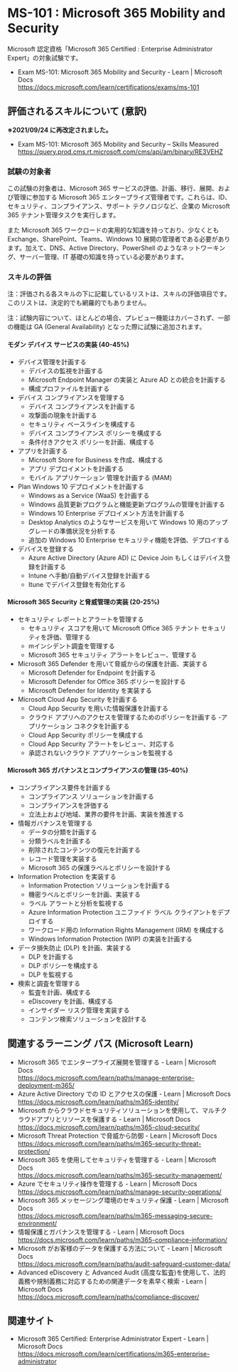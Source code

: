 # MS-101 : Microsoft 365 Mobility and Security
Microsoft 認定資格「Microsoft 365 Certified : Enterprise Administrator Expert」の対象試験です。
- Exam MS-101: Microsoft 365 Mobility and Security - Learn | Microsoft Docs  
https://docs.microsoft.com/learn/certifications/exams/ms-101

## 評価されるスキルについて (意訳)
**※2021/09/24 に再改定されました。**
- Exam MS-101: Microsoft 365 Mobility and Security – Skills Measured  
https://query.prod.cms.rt.microsoft.com/cms/api/am/binary/RE3VEHZ

### 試験の対象者
この試験の対象者は、Microsoft 365 サービスの評価、計画、移行、展開、および管理に参加する Microsoft 365 エンタープライズ管理者です。これらは、ID、セキュリティ、コンプライアンス、サポート テクノロジなど、企業の Microsoft 365 テナント管理タスクを実行します。

また Microsoft 365 ワークロードの実用的な知識を持っており、少なくとも Exchange、SharePoint、Teams、Windows 10 展開の管理者である必要があります。加えて、DNS、Active Directory、PowerShell のようなネットワーキング、サーバー管理、IT 基礎の知識を持っている必要があります。

### スキルの評価
注：評価される各スキルの下に記載しているリストは、スキルの評価項目です。このリストは、決定的でも網羅的でもありません。

注：試験内容について、ほとんどの場合、プレビュー機能はカバーされず、一部の機能は GA (General Availability) となった際に試験に追加されます。

#### モダン デバイス サービスの実装 (40-45%)
- デバイス管理を計画する
  - デバイスの監視を計画する
  - Microsoft Endpoint Manager の実装と Azure AD との統合を計画する
  - 構成プロファイルを計画する
- デバイス コンプライアンスを管理する
  - デバイス コンプライアンスを計画する
  - 攻撃面の現象を計画する
  - セキュリティ ベースラインを構成する
  - デバイス コンプライアンス ポリシーを構成する
  - 条件付きアクセス ポリシーを計画、構成する
- アプリを計画する
  - Microsoft Store for Business を作成、構成する
  - アプリ デプロイメントを計画する
  - モバイル アプリケーション 管理を計画する (MAM)
- Plan Windows 10 デプロイメントを計画する
  - Windows as a Service (WaaS) を計画する
  - Windows 品質更新プログラムと機能更新プログラムの管理を計画する 
  - Windows 10 Enterprise デプロイメント方法を計画する
  - Desktop Analytics のようなサービスを用いて Windows 10 用のアップグレードの準備状況を分析する
  - 追加の Windows 10 Enterprise セキュリティ機能を評価、デプロイする
- デバイスを登録する
  - Azure Active Directory (Azure AD) に Device Join もしくはデバイス登録を計画する
  - Intune へ手動/自動デバイス登録を計画する
  - Itune でデバイス登録を有効化する
#### Microsoft 365 Security と脅威管理の実装 (20-25%)
- セキュリティ レポートとアラートを管理する
  - セキュリティ スコアを用いて Microsoft Office 365 テナント セキュリティを評価、管理する
  - mインシデント調査を管理する
  - Microsoft 365 セキュリティ アラートをレビュー、管理する
- Microsoft 365 Defender を用いて脅威からの保護を計画、実装する
  - Microsoft Defender for Endpoint を計画する
  - Microsoft Defender for Office 365 ポリシーを設計する
  - Microsoft Defender for Identity を実装する
- Microsoft Cloud App Security を計画する
  - Cloud App Security を用いた情報保護を計画する
  - クラウド アプリへのアクセスを管理するためのポリシーを計画する
  -アプリケーション コネクタを計画する
  - Cloud App Security ポリシーを構成する
  - Cloud App Security アラートをレビュー、対応する
  - 承認されないクラウド アプリケーションを監視する
#### Microsoft 365 ガバナンスとコンプライアンスの管理 (35-40%)
- コンプライアンス要件を計画する
  - コンプライアンス ソリューションを計画する
  - コンプライアンスを評価する
  - 立法上および地域、業界の要件を計画、実装を推進する
- 情報ガバナンスを管理する
  - データの分類を計画する
  - 分類ラベルを計画する
  - 削除されたコンテンツの復元を計画する
  - レコード管理を実装する
  - Microsoft 365 の保護ラベルとポリシーを設計する
- Information Protection を実装する
  - Information Protection ソリューションを計画する
  - 機密ラベルとポリシーを計画、実装する
  - ラベル アラートと分析を監視する
  - Azure Information Protection ユニファイド ラベル クライアントをデプロイする
  - ワークロード用の Information Rights Management (IRM) を構成する
  - Windows Information Protection (WIP) の実装を計画する
- データ損失防止 (DLP) を計画、実装する
  - DLP を計画する
  - DLP ポリシーを構成する
  - DLP を監視する
- 検索と調査を管理する
  - 監査を計画、構成する
  - eDiscovery を計画、構成する
  - インサイダー リスク管理を実装する
  - コンテンツ検索ソリューションを設計する

## 関連するラーニング パス (Microsoft Learn)
- Microsoft 365 でエンタープライズ展開を管理する - Learn | Microsoft Docs  
https://docs.microsoft.com/learn/paths/manage-enterprise-deployment-m365/
- Azure Active Directory での ID とアクセスの保護 - Learn | Microsoft Docs  
https://docs.microsoft.com/learn/paths/m365-identity/
- Microsoft からクラウドセキュリティソリューションを使用して、マルチクラウドアプリとリソースを保護する - Learn | Microsoft Docs  
https://docs.microsoft.com/learn/paths/m365-cloud-security/
- Microsoft Threat Protection で脅威から防御 - Learn | Microsoft Docs  
https://docs.microsoft.com/learn/paths/m365-security-threat-protection/
- Microsoft 365 を使用してセキュリティを管理する - Learn | Microsoft Docs  
https://docs.microsoft.com/learn/paths/m365-security-management/
- Azure でセキュリティ操作を管理する - Learn | Microsoft Docs  
https://docs.microsoft.com/learn/paths/manage-security-operations/
- Microsoft 365 メッセージング環境のセキュリティ保護 - Learn | Microsoft Docs  
https://docs.microsoft.com/learn/paths/m365-messaging-secure-environment/
- 情報保護とガバナンスを管理する - Learn | Microsoft Docs  
https://docs.microsoft.com/learn/paths/m365-compliance-information/
- Microsoft がお客様のデータを保護する方法について - Learn | Microsoft Docs  
https://docs.microsoft.com/learn/paths/audit-safeguard-customer-data/
- Advanced eDiscovery と Advanced Audit (高度な監査)を使用して、法的義務や規制義務に対応するための関連データを素早く検索 - Learn | Microsoft Docs  
https://docs.microsoft.com/learn/paths/compliance-discover/

## 関連サイト
- Microsoft 365 Certified: Enterprise Administrator Expert - Learn | Microsoft Docs  
https://docs.microsoft.com/learn/certifications/m365-enterprise-administrator
